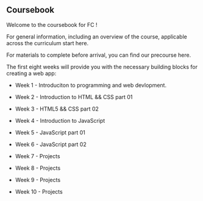## Coursebook
Welcome to the coursebook for FC !

For general information, including an overview of the course, applicable across the curriculum start here.

For materials to complete before arrival, you can find our precourse here.

The first eight weeks will provide you with the necessary building blocks for creating a web app:

- Week 1 - Introduciton to programming and web devlopment.

- Week 2 - Introduction to HTML && CSS part 01

- Week 3 - HTML5 && CSS part 02

- Week 4 - Introduction to JavaScript

- Week 5 - JavaScript part 01

- Week 6 - JavaScript part 02

- Week 7 - Projects

- Week 8 - Projects

- Week 9 - Projects

- Week 10 - Projects